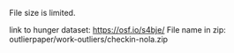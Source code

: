 File size is limited.

link to hunger dataset: https://osf.io/s4bje/
File name in zip: outlierpaper/work-outliers/checkin-nola.zip
